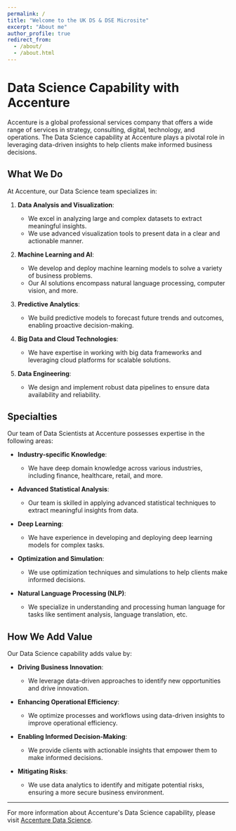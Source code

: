 ```yaml
---
permalink: /
title: "Welcome to the UK DS & DSE Microsite"
excerpt: "About me"
author_profile: true
redirect_from: 
  - /about/
  - /about.html
---
```


# Data Science Capability with Accenture

Accenture is a global professional services company that offers a wide range of services in strategy, consulting, digital, technology, and operations. The Data Science capability at Accenture plays a pivotal role in leveraging data-driven insights to help clients make informed business decisions.

## What We Do

At Accenture, our Data Science team specializes in:

1. **Data Analysis and Visualization**:
   - We excel in analyzing large and complex datasets to extract meaningful insights.
   - We use advanced visualization tools to present data in a clear and actionable manner.

2. **Machine Learning and AI**:
   - We develop and deploy machine learning models to solve a variety of business problems.
   - Our AI solutions encompass natural language processing, computer vision, and more.

3. **Predictive Analytics**:
   - We build predictive models to forecast future trends and outcomes, enabling proactive decision-making.

4. **Big Data and Cloud Technologies**:
   - We have expertise in working with big data frameworks and leveraging cloud platforms for scalable solutions.

5. **Data Engineering**:
   - We design and implement robust data pipelines to ensure data availability and reliability.

## Specialties

Our team of Data Scientists at Accenture possesses expertise in the following areas:

- **Industry-specific Knowledge**:
  - We have deep domain knowledge across various industries, including finance, healthcare, retail, and more.

- **Advanced Statistical Analysis**:
  - Our team is skilled in applying advanced statistical techniques to extract meaningful insights from data.

- **Deep Learning**:
  - We have experience in developing and deploying deep learning models for complex tasks.

- **Optimization and Simulation**:
  - We use optimization techniques and simulations to help clients make informed decisions.

- **Natural Language Processing (NLP)**:
  - We specialize in understanding and processing human language for tasks like sentiment analysis, language translation, etc.

## How We Add Value

Our Data Science capability adds value by:

- **Driving Business Innovation**:
  - We leverage data-driven approaches to identify new opportunities and drive innovation.

- **Enhancing Operational Efficiency**:
  - We optimize processes and workflows using data-driven insights to improve operational efficiency.

- **Enabling Informed Decision-Making**:
  - We provide clients with actionable insights that empower them to make informed decisions.

- **Mitigating Risks**:
  - We use data analytics to identify and mitigate potential risks, ensuring a more secure business environment.

---

For more information about Accenture's Data Science capability, please visit [Accenture Data Science](https://www.accenture.com/us-en/services/applied-intelligence-index).

